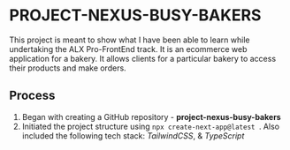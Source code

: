 # PROJECT-NEXUS-BUSY-BAKERS
This project is meant to show what I have been able to learn while undertaking the ALX Pro-FrontEnd track. It is an ecommerce web application for a bakery. It allows clients for a particular bakery to access their products and make orders.

## Process
1. Began with creating a GitHub repository - **project-nexus-busy-bakers**
2. Initiated the project structure using `npx create-next-app@latest `. Also included the following tech stack: _TailwindCSS_, & _TypeScript_
